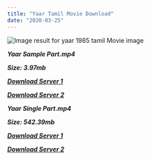 ```yaml
---
title: "Yaar Tamil Movie Download"
date: "2020-03-25"
---
```


![Image result for yaar 1985 tamil Movie image](https://image.tmdb.org/t/p/w500/qQv33068ktBdIdosIqDIVuJoB1E.jpg)

**_Yaar Sample Part.mp4_**

**_Size: 3.97mb_**

**_[Download Server 1](http://b3.wetransfer.vip/files/{b8ae04a0e9ab0f9e64837bab03a252825878f388f00779843f60cec38aa445db}20Actor{b8ae04a0e9ab0f9e64837bab03a252825878f388f00779843f60cec38aa445db}20Hits{b8ae04a0e9ab0f9e64837bab03a252825878f388f00779843f60cec38aa445db}20Collection/Arjun{b8ae04a0e9ab0f9e64837bab03a252825878f388f00779843f60cec38aa445db}20Movies{b8ae04a0e9ab0f9e64837bab03a252825878f388f00779843f60cec38aa445db}20Collection/Yaar{b8ae04a0e9ab0f9e64837bab03a252825878f388f00779843f60cec38aa445db}20(1985)/Yaar{b8ae04a0e9ab0f9e64837bab03a252825878f388f00779843f60cec38aa445db}20(1985){b8ae04a0e9ab0f9e64837bab03a252825878f388f00779843f60cec38aa445db}20Sample{b8ae04a0e9ab0f9e64837bab03a252825878f388f00779843f60cec38aa445db}20HD.mp4)_**

**_[Download Server 2](http://b3.wetransfer.vip/files/{b8ae04a0e9ab0f9e64837bab03a252825878f388f00779843f60cec38aa445db}20Actor{b8ae04a0e9ab0f9e64837bab03a252825878f388f00779843f60cec38aa445db}20Hits{b8ae04a0e9ab0f9e64837bab03a252825878f388f00779843f60cec38aa445db}20Collection/Arjun{b8ae04a0e9ab0f9e64837bab03a252825878f388f00779843f60cec38aa445db}20Movies{b8ae04a0e9ab0f9e64837bab03a252825878f388f00779843f60cec38aa445db}20Collection/Yaar{b8ae04a0e9ab0f9e64837bab03a252825878f388f00779843f60cec38aa445db}20(1985)/Yaar{b8ae04a0e9ab0f9e64837bab03a252825878f388f00779843f60cec38aa445db}20(1985){b8ae04a0e9ab0f9e64837bab03a252825878f388f00779843f60cec38aa445db}20Sample{b8ae04a0e9ab0f9e64837bab03a252825878f388f00779843f60cec38aa445db}20HD.mp4)_**

**_Yaar Single Part.mp4_**

**_Size: 542.39mb_**

**_[Download Server 1](http://b3.wetransfer.vip/files/{b8ae04a0e9ab0f9e64837bab03a252825878f388f00779843f60cec38aa445db}20Actor{b8ae04a0e9ab0f9e64837bab03a252825878f388f00779843f60cec38aa445db}20Hits{b8ae04a0e9ab0f9e64837bab03a252825878f388f00779843f60cec38aa445db}20Collection/Arjun{b8ae04a0e9ab0f9e64837bab03a252825878f388f00779843f60cec38aa445db}20Movies{b8ae04a0e9ab0f9e64837bab03a252825878f388f00779843f60cec38aa445db}20Collection/Yaar{b8ae04a0e9ab0f9e64837bab03a252825878f388f00779843f60cec38aa445db}20(1985)/Yaar{b8ae04a0e9ab0f9e64837bab03a252825878f388f00779843f60cec38aa445db}20(1985){b8ae04a0e9ab0f9e64837bab03a252825878f388f00779843f60cec38aa445db}20Single{b8ae04a0e9ab0f9e64837bab03a252825878f388f00779843f60cec38aa445db}20Part{b8ae04a0e9ab0f9e64837bab03a252825878f388f00779843f60cec38aa445db}20HD.mp4)_**

**_[Download Server 2](http://b3.wetransfer.vip/files/{b8ae04a0e9ab0f9e64837bab03a252825878f388f00779843f60cec38aa445db}20Actor{b8ae04a0e9ab0f9e64837bab03a252825878f388f00779843f60cec38aa445db}20Hits{b8ae04a0e9ab0f9e64837bab03a252825878f388f00779843f60cec38aa445db}20Collection/Arjun{b8ae04a0e9ab0f9e64837bab03a252825878f388f00779843f60cec38aa445db}20Movies{b8ae04a0e9ab0f9e64837bab03a252825878f388f00779843f60cec38aa445db}20Collection/Yaar{b8ae04a0e9ab0f9e64837bab03a252825878f388f00779843f60cec38aa445db}20(1985)/Yaar{b8ae04a0e9ab0f9e64837bab03a252825878f388f00779843f60cec38aa445db}20(1985){b8ae04a0e9ab0f9e64837bab03a252825878f388f00779843f60cec38aa445db}20Single{b8ae04a0e9ab0f9e64837bab03a252825878f388f00779843f60cec38aa445db}20Part{b8ae04a0e9ab0f9e64837bab03a252825878f388f00779843f60cec38aa445db}20HD.mp4)_**
